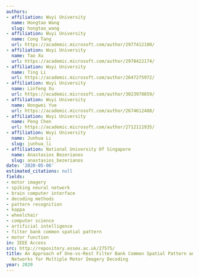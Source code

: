```yaml
---
authors:
- affiliation: Wuyi University
  name: Hongtao Wang
  slug: hongtao_wang
- affiliation: Wuyi University
  name: Cong Tang
  url: https://academic.microsoft.com/author/2977412100/
- affiliation: Wuyi University
  name: Tao Xu
  url: https://academic.microsoft.com/author/2978422174/
- affiliation: Wuyi University
  name: Ting Li
  url: https://academic.microsoft.com/author/2647275972/
- affiliation: Wuyi University
  name: Linfeng Xu
  url: https://academic.microsoft.com/author/3023978659/
- affiliation: Wuyi University
  name: Hongwei Yue
  url: https://academic.microsoft.com/author/2674612408/
- affiliation: Wuyi University
  name: Peng Chen
  url: https://academic.microsoft.com/author/2712111935/
- affiliation: Wuyi University
  name: Junhua Li
  slug: junhua_li
- affiliation: National University Of Singapore
  name: Anastasios Bezerianos
  slug: anastasios_bezerianos
date: '2020-05-06'
estimated_citations: null
fields:
- motor imagery
- spiking neural network
- brain computer interface
- decoding methods
- pattern recognition
- kappa
- wheelchair
- computer science
- artificial intelligence
- filter bank common spatial pattern
- motor function
in: IEEE Access
src: http://repository.essex.ac.uk/27575/
title: An Approach of One-vs-Rest Filter Bank Common Spatial Pattern and Spiking Neural
  Networks for Multiple Motor Imagery Decoding
year: 2020
---
```

